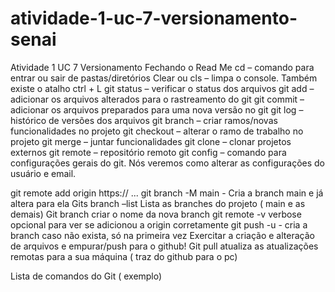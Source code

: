 # atividade-1-uc-7-versionamento-senai
Atividade 1 UC 7 Versionamento 
Fechando o Read Me 
cd – comando para entrar ou sair de pastas/diretórios
Clear ou cls – limpa o console. Também existe o atalho ctrl + L
git status – verificar o status dos arquivos
git add – adicionar os arquivos alterados para o rastreamento do git
git commit – adicionar os arquivos preparados para uma nova versão no git
git log – histórico de versões dos arquivos
git branch – criar ramos/novas funcionalidades no projeto
git checkout – alterar o ramo de trabalho no projeto
git merge – juntar funcionalidades
git clone – clonar projetos externos
git remote – repositório remoto
git config – comando para configurações gerais do git. Nós veremos como alterar as configurações do usuário e email.


git remote add origin https:// ...
git branch -M main  - Cria a branch main e já altera para ela
Gits branch –list  Lista as branches do projeto ( main e as demais)
Git branch <nome> criar o nome da nova branch
git remote -v verbose opcional para ver se adicionou a origin corretamente
git push -u - cria a branch caso não exista, só na primeira vez
Exercitar a criação e alteração de arquivos e empurar/push para o github!
Git pull atualiza as atualizações remotas para a sua máquina ( traz do github para o pc)
  
  Lista de comandos do Git ( exemplo)
